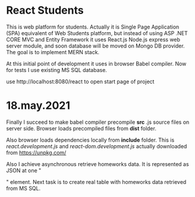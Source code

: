# React Students

This is web platform for students. Actually it is Single Page Application (SPA) equivalent of Web Students platform, but instead of using ASP .NET CORE MVC and Entity Framework it uses React.js Node.js express web server module, and soon database will be moved on Mongo DB provider. The goal is to implement MERN stack.

At this initial point of development it uses in browser Babel compiler. Now for tests I use existing MS SQL database.

use http://localhost:8080/react to open start page of project

# 18.may.2021 

Finally I succeed to make babel compiler precompile <b>src</b> .js source files on server side.
Browser loads precompiled files from <b>dist</b> folder.

Also browser loads dependencies locally from <b>include</b> folder. This is <i>react.development.js</i> and <i>react-dom.development.js</i> actually downloaded from https://unpkg.com/ 

Also I achieve asynchronous retrieve homeworks data. It is represented as JSON at one "<div>" element. Next task is to create real table with homeworks data retrieved from MS SQL.